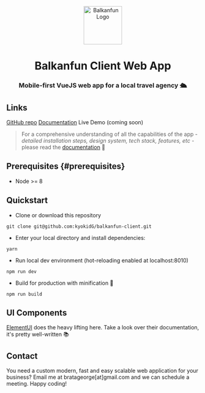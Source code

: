 <p align="center"><a href="https://balkanfun.ro" target="_blank" rel="noopener noreferrer"><img width="100" src="http://balkanfun.ro/wp-content/uploads/2018/05/Asset-55.png" alt="Balkanfun Logo"></a></p>

<h1 align="center">Balkanfun Client Web App</h2>
<h3 align="center">Mobile-first VueJS web app for a local travel agency 🛳</h4>



## Links
[GitHub repo](https://github.com/kyokidG/balkanfun-client)
[Documentation](https://docs.google.com/document/d/1J--ZhK2o1zj4kpQjhOg8wqE8UVanPjT-0nSEZSdTwc4/edit?usp=sharing)
Live Demo (coming soon)

> For a comprehensive understanding of all the capabilities of the app - *detailed installation steps, design system, tech stack, features, etc* - please read the [documentation](https://docs.google.com/document/d/1J--ZhK2o1zj4kpQjhOg8wqE8UVanPjT-0nSEZSdTwc4/edit?usp=sharing) 👀


## Prerequisites {#prerequisites}
*   Node >= 8

## Quickstart 
*   Clone or download this repository
```
git clone git@github.com:kyokidG/balkanfun-client.git
```
*   Enter your local directory and install dependencies:
```
yarn
```
*   Run local dev environment (hot-reloading enabled at localhost:8010)
```
npm run dev
```
* Build for production with minification 🚀 
```
npm run build
```

## UI Components

[ElementUI](https://element.eleme.io/#/en-US) does the heavy lifting here. Take a look over their documentation, it's pretty well-written 📚

## Contact

You need a custom modern, fast and easy scalable web application for your business? Email me at bratageorge[at]gmail.com and we can schedule a meeting. Happy coding!  

